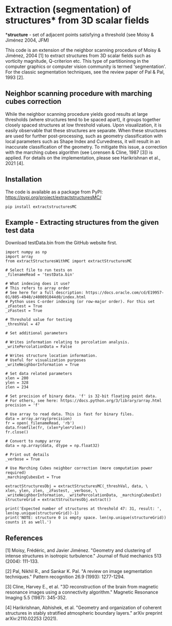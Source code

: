 # Extraction (segmentation) of structures* from 3D scalar fields

***structure** - set of adjacent points satisfying a threshold (see Moisy & Jiménez 2004, JFM)

This code is an extension of the neighbor scanning procedure of Moisy & Jiménez, 2004 [1] to extract structures from 3D scalar fields such as vorticity magnitude, Q-criterion etc. This type of partitioninng in the computer graphics or computer vision community is termed 'segmentation'. For the classic segmentation techniques, see the review paper of Pal & Pal, 1993 [2].

## Neighbor scanning procedure with marching cubes correction

While the neighbor scanning procedure yields good results at large thresholds (where structures tend to be spaced apart), it groups together closely spaced structures at low threshold values. Upon visualization, it is easily observable that these structures are separate. When these structures are used for further post-processing, such as geometry classification with local parameters such as Shape Index and Curvedness, it will result in an inaccurate classification of the geometry. To mitigate this issue, a correction with the marching cubes algorithm (see Lorensen & Cline, 1987 [3]) is applied. For details on the implementation, please see Harikrishnan et al., 2021 [4].

## Installation

The code is available as a package from PyPI: https://pypi.org/project/extractstructuresMC/

```
pip install extractstructuresMC
```

## Example - Extracting structures from the given test data

Download testData.bin from the GitHub website first.

```
import numpy as np
import array
from extractStructuresWithMC import extractStructuresMC

# Select file to run tests on
_filenameRead = 'testData.bin'

# What indexing does it use?
# This refers to array order
# See here for a full description: https://docs.oracle.com/cd/E19957-01/805-4940/z400091044d0/index.html
# Python uses C-order indexing (or row-major order). For this set _zFastest = True
_zFastest = True

# Threshold value for testing
_threshVal = 47

# Set additional parameters

# Writes information relating to percolation analysis.
_writePercolationData = False

# Writes structure location information.
# Useful for visualization purposes
_writeNeighborInformation = True

# Set data related parameters
xlen = 200 
ylen = 328
zlen = 234

# Set precision of binary data. 'f' is 32-bit floating point data.
# For others, see here: https://docs.python.org/3/library/array.html
precision = 'f'

# Use array to read data. This is fast for binary files.
data = array.array(precision)
fr = open(_filenameRead, 'rb')
data.fromfile(fr, (xlen*ylen*zlen))
fr.close()

# Convert to numpy array
data = np.array(data, dtype = np.float32)

# Print out details
_verbose = True

# Use Marching Cubes neighbor correction (more computation power required)
_marchingCubesExt = True

extractStructuresObj = extractStructuresMC(_threshVal, data, \
xlen, ylen, zlen, _zFastest, _verbose, \
_writeNeighborInformation, _writePercolationData, _marchingCubesExt)
structureGrid = extractStructuresObj.extract()

print('Expected number of structures at threshold 47: 31, result: ', len(np.unique(structureGrid))-1)
print('NOTE: structure 0 is empty space. len(np.unique(structureGrid)) counts it as well.')
```

## References

[1] Moisy, Frédéric, and Javier Jiménez. "Geometry and clustering of intense structures in isotropic turbulence." Journal of fluid mechanics 513 (2004): 111-133.

[2] Pal, Nikhil R., and Sankar K. Pal. "A review on image segmentation techniques." Pattern recognition 26.9 (1993): 1277-1294.

[3] Cline, Harvey E., et al. "3D reconstruction of the brain from magnetic resonance images using a connectivity algorithm." Magnetic Resonance Imaging 5.5 (1987): 345-352.

[4] Harikrishnan, Abhishek, et al. "Geometry and organization of coherent structures in stably stratified atmospheric boundary layers." arXiv preprint arXiv:2110.02253 (2021).

